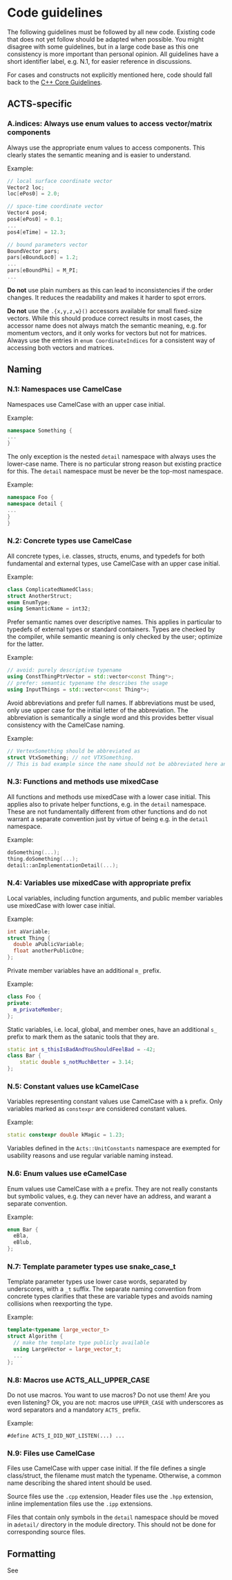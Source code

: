 # Code guidelines

The following guidelines must be followed by all new code. Existing code that does not yet follow should be adapted when possible.
You might disagree with some guidelines, but in a large code base as this one consistency is more important than personal opinion.
All guidelines have a short identifier label, e.g. N.1, for easier reference in discussions.

For cases and constructs not explicitly mentioned here, code should fall back to the [C++ Core Guidelines](https://isocpp.github.io/CppCoreGuidelines/CppCoreGuidelines).

## ACTS-specific

### A.indices: Always use enum values to access vector/matrix components

Always use the appropriate enum values to access components. This clearly states
the semantic meaning and is easier to understand.

Example:

```cpp
// local surface coordinate vector
Vector2 loc;
loc[ePos0] = 2.0;

// space-time coordinate vector
Vector4 pos4;
pos4[ePos0] = 0.1;
...
pos4[eTime] = 12.3;

// bound parameters vector
BoundVector pars;
pars[eBoundLoc0] = 1.2;
...
pars[eBoundPhi] = M_PI;
...
```

**Do not** use plain numbers as this can lead to inconsistencies if the order
changes. It reduces the readability and makes it harder to spot errors.

**Do not** use the `.{x,y,z,w}()` accessors available for small fixed-size
vectors. While this should produce correct results in most cases, the accessor
name does not always match the semantic meaning, e.g. for momentum vectors, and
it only works for vectors but not for matrices. Always use the entries in
`enum CoordinateIndices` for a consistent way of accessing both vectors and matrices.

## Naming

### N.1: Namespaces use CamelCase

Namespaces use CamelCase with an upper case initial.

Example:

```cpp
namespace Something {
...
}
```

The only exception is the nested `detail` namespace with always uses the lower-case name. There is no particular strong reason but existing practice for this. The `detail` namespace must be never be the top-most namespace.

Example:

```cpp
namespace Foo {
namespace detail {
...
}
}
```

### N.2: Concrete types use CamelCase

All concrete types, i.e. classes, structs, enums, and typedefs for both fundamental and external types, use CamelCase with an upper case initial.

Example:

```cpp
class ComplicatedNamedClass;
struct AnotherStruct;
enum EnumType;
using SemanticName = int32;
```

Prefer semantic names over descriptive names. This applies in particular to typedefs of external types or standard containers. Types are checked by the compiler, while semantic meaning is only checked by the user; optimize for the latter.

Example:

```cpp
// avoid: purely descriptive typename
using ConstThingPtrVector = std::vector<const Thing*>;
// prefer: semantic typename the describes the usage
using InputThings = std::vector<const Thing*>;
```

Avoid abbreviations and prefer full names. If abbreviations must be used, only use upper case for the initial letter of the abbreviation. The abbreviation is semantically a single word and this provides better visual consistency with the CamelCase naming.

Example:

```cpp
// VertexSomething should be abbreviated as
struct VtxSomething; // not VTXSomething.
// This is bad example since the name should not be abbreviated here anyway.
```

### N.3: Functions and methods use mixedCase

All functions and methods use mixedCase with a lower case initial. This applies also to private helper functions, e.g. in the `detail` namespace. These are not fundamentally different from other functions and do not warrant a separate convention just by virtue of being e.g. in the `detail` namespace.

Example:

```cpp
doSomething(...);
thing.doSomething(...);
detail::anImplementationDetail(...);
```

### N.4: Variables use mixedCase with appropriate prefix

Local variables, including function arguments, and public member variables use mixedCase with lower case initial.

Example:

```cpp
int aVariable;
struct Thing {
  double aPublicVariable;
  float anotherPublicOne;
};
```

Private member variables have an additional `m_` prefix.

Example:

```cpp
class Foo {
private:
  m_privateMember;
};
```

Static variables, i.e. local, global, and member ones, have an additional `s_` prefix to mark them as the satanic tools that they are.

```cpp
static int s_thisIsBadAndYouShouldFeelBad = -42;
class Bar {
    static double s_notMuchBetter = 3.14;
};
```

### N.5: Constant values use kCamelCase

Variables representing constant values use CamelCase with a `k` prefix. Only variables marked as `constexpr` are considered constant values.

Example:

```cpp
static constexpr double kMagic = 1.23;
```

Variables defined in the `Acts::UnitConstants` namespace are exempted for usability reasons and use regular variable naming instead.

### N.6: Enum values use eCamelCase

Enum values use CamelCase with a `e` prefix. They are not really constants but symbolic values, e.g. they can never have an address, and warant a separate convention.

Example:

```cpp
enum Bar {
  eBla,
  eBlub,
};
```

### N.7: Template parameter types use snake_case_t

Template parameter types use lower case words, separated by underscores, with a `_t` suffix. The separate naming convention from concrete types clarifies that these are variable types and avoids naming collisions when reexporting the type.

Example:

```cpp
template<typename large_vector_t>
struct Algorithm {
  // make the template type publicly available
  using LargeVector = large_vector_t;
  ...
};
```

### N.8: Macros use ACTS_ALL_UPPER_CASE

Do not use macros. You want to use macros? Do not use them! Are you even listening? Ok, you are not: macros use `UPPER_CASE` with underscores as word separators and a mandatory `ACTS_` prefix.

Example:

```
#define ACTS_I_DID_NOT_LISTEN(...) ...
```

### N.9: Files use CamelCase

Files use CamelCase with upper case initial. If the file defines a single class/struct, the filename must match the typename. Otherwise, a common name describing the shared intent should be used.

Source files use the `.cpp` extension, Header files use the `.hpp` extension, inline implementation files use the `.ipp` extensions.

Files that contain only symbols in the `detail` namespace should be moved in a`detail/` directory in the module directory. This should not be done for corresponding source files.

## Formatting

See [](howto_format)
